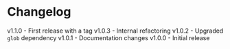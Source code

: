 
# Changelog

v1.1.0 - First release with a tag
v1.0.3 - Internal refactoring
v1.0.2 - Upgraded `glob` dependency
v1.0.1 - Documentation changes
v1.0.0 - Initial release
